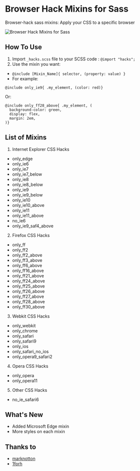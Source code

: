 # Browser Hack Mixins for Sass
Browser-hack sass mixins: Apply your CSS to a specific browser

![Browser Hack Mixins for Sass](https://lh3.googleusercontent.com/-lCHyETA5vtw/Vv7N8psFLDI/AAAAAAAACPg/0aPgHIty5YQ9Tp-eubIPgox5oBcWTJJNgCCo/s1024-Ic42/browser-logos.png)

## How To Use

1. Import `_hacks.scss` file to your SCSS code : `@import "hacks";`
2. Use the mixin you want:
  - `@include [Mixin_Name]{ selector, (property: value) }`
  - For example:
```
@include only_ie9{ .my_element, (color: red)}
```
Or:
```
@include only_ff28_above{ .my_element, (
  background-color: green,
  display: flex,
  margin: 2em,
)}
```
 
## List of Mixins
1. Internet Explorer CSS Hacks
  - only_edge
  - only_ie6
  - only_ie7
  - only_ie7_below
  - only_ie8
  - only_ie8_below
  - only_ie9
  - only_ie9_below
  - only_ie10
  - only_ie10_above
  - only_ie11
  - only_ie11_above
  - no_ie6
  - only_ie9_saf4_above
2. Firefox CSS Hacks
  - only_ff
  - only_ff2
  - only_ff2_above
  - only_ff3_above
  - only_ff6_above
  - only_ff16_above
  - only_ff21_above
  - only_ff24_above
  - only_ff25_above
  - only_ff26_above
  - only_ff27_above
  - only_ff28_above
  - only_ff30_above
3. Webkit CSS Hacks
  - only_webkit
  - only_chrome
  - only_safari
  - only_safari9
  - only_ios
  - only_safari_no_ios
  - only_opera9_safari2
4. Opera CSS Hacks
  - only_opera
  - only_opera11
5. Other CSS Hacks
  - no_ie_safari6

## What's New
  - Added Microsoft Edge mixin
  - More styles on each mixin

## Thanks to
  - [marknotton](https://github.com/marknotton)
  - [1forh](https://github.com/1forh)
